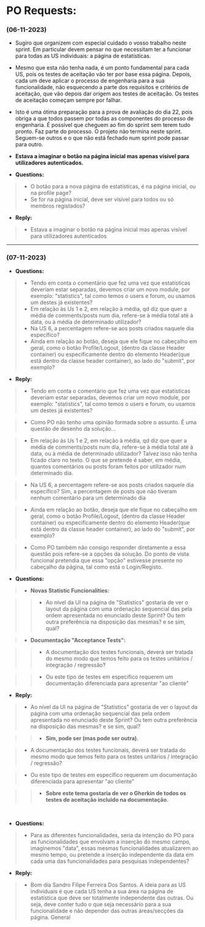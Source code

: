 # PO Requests:

### (06-11-2023)

* Sugiro que organizem com especial cuidado o vosso trabalho neste sprint. Em particular devem pensar no que necessitam ter a funcionar para todas as US individuais: a página de estatísticas. 

* Mesmo que esta não tenha nada, é um ponto fundamental para cada US, pois os testes de aceitação vão ter por base essa página. Depois, cada um deve aplicar o processo de engenharia para a sua funcionalidade, não esquecendo a parte dos requisitos e critérios de aceitação, que vão depois dar origem aos testes de aceitação. Os testes de aceitação começam sempre por falhar.
	
* Isto é uma ótima preparação para a prova de avaliação do dia 22, pois obriga a que todos passem por todas as componentes do processo de engenharia. É possível que cheguem ao fim do sprint sem terem tudo pronto. Faz parte do processo. O projeto não termina neste sprint. Seguem-se outros e o que não está fechado num sprint pode passar para outro.
	
* **Estava a imaginar o botão na página inicial mas apenas visível para utilizadores autenticados.**

* **Questions:**
>* O botão para a nova página de estatísticas, é na página inicial, ou na profile page?
>* Se for na página inicial, deve ser visível para todos ou só membros registados?

* **Reply:**

>* Estava a imaginar o botão na página inicial mas apenas visível para utilizadores autenticados

<hr>

### (07-11-2023)

* **Questions:**

>* Tendo em conta o comentário que fez uma vez que estatísticas deveriam estar separadas, devemos criar um novo module, por exemplo: "statistics", tal como temos o users e forum, ou usamos um destes já existentes?
>*  Em relação às Us 1 e 2, em relação à média, qd diz que quer a média de comments/posts num dia, refere-se à média total até à data, ou à média de determinado utilizador?
>*  Na US 6, a percentagem refere-se aos posts criados naquele dia específico?
>* Ainda em relação ao botão, deseja que ele fique no cabeçalho em geral, como o botão Profile/Logout, (dentro da classe Header container) ou especificamente dentro do elemento Header(que está dentro da classe header container), ao lado do "submit", por exemplo? 

* **Reply:**
>* Tendo em conta o comentário que fez uma vez que estatísticas deveriam estar separadas, devemos criar um novo module, por exemplo: "statistics", tal como temos o users e forum, ou usamos um destes já existentes?

>* Como PO não tenho uma opinião formada sobre o assunto. É uma questão de desenho da solução...
 
>* Em relação às Us 1 e 2, em relação à média, qd diz que quer a média de comments/posts num dia, refere-se à média total até à data, ou à média de determinado utilizador?
Talvez isso não tenha ficado claro no texto. O que se pretende é saber, em média, quantos comentários ou posts foram feitos por utilizador num determinado dia.
 
>* Na US 6, a percentagem refere-se aos posts criados naquele dia específico?
Sim, a percentagem de posts que não tiveram nenhum comentário para um determinado dia
 

>* Ainda em relação ao botão, deseja que ele fique no cabeçalho em geral, como o botão Profile/Logout, (dentro da classe Header container) ou especificamente dentro do elemento Header(que está dentro da classe header container), ao lado do "submit", por exemplo?

>* Como PO também não consigo responder diretamente a essa questão pois refere-se a opções da solução. Do ponto de vista funcional pretendia que essa "opção" estivesse presente no cabeçalho da página, tal como está o Login/Registo.
 
* **Questions:**
 
>* **Novas Statistic Funcionalities:**

>>* Ao nível da UI na página de "Statistics" gostaria de ver o layout da página com uma ordenação sequencial das pela ordem apresentada no enunciado deste Sprint? Ou tem outra preferência na disposição das mesmas? e se sim, qual?
 
>* **Documentação "Acceptance Tests":**

>>* A documentação dos testes funcionais, deverá ser tratada do mesmo modo que temos feito para os testes unitários / integração / regressão?

>>* Ou este tipo de testes em específico requerem um documentação diferenciada para apresentar "ao cliente"

* **Reply:**

>* Ao nível da UI na página de "Statistics" gostaria de ver o layout da página com uma ordenação sequencial das pela ordem apresentada no enunciado deste Sprint? Ou tem outra preferência na disposição das mesmas? e se sim, qual?

>>* **Sim, pode ser (mas pode ser outra).**

>* A documentação dos testes funcionais, deverá ser tratada do mesmo modo que temos feito para os testes unitários / integração / regressão?

>* Ou este tipo de testes em específico requerem um documentação diferenciada para apresentar "ao cliente"

>>* **Sobre este tema gostaria de ver o Gherkin de todos os testes de aceitação incluido na documentação.**

<br>

* **Questions:**

>* Para as diferentes funcionalidades, seria da intenção do PO para as funcionalidades que envolvam a inserção do mesmo campo, imaginemos "data", essas mesmas funcionalidades atualizarem ao mesmo tempo, ou pretende a inserção independente da data em cada uma das funcionalidades para pesquisas independentes?
 
* **Reply:**

>* Bom dia Sandro Filipe Ferreira Dos Santos. A ideia para as US individuais é que cada US tenha a sua área na página de estatística que deve ser totalmente independente das outras. Ou seja, deve conter tudo o que seja necessário para a sua funcionalidade e não depender das outras áreas/secções da página. General